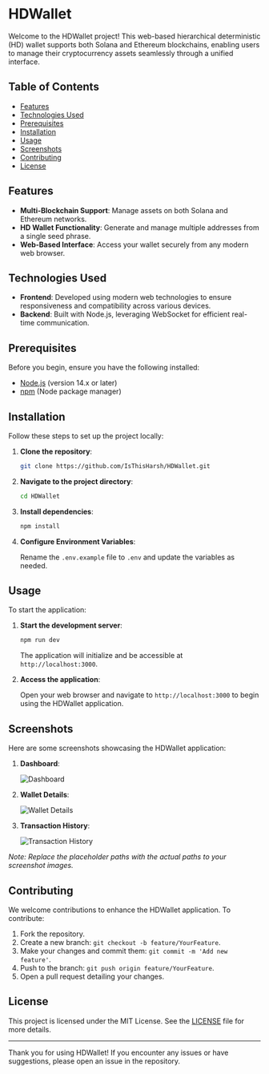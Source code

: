 # HDWallet

Welcome to the HDWallet project! This web-based hierarchical deterministic (HD) wallet supports both Solana and Ethereum blockchains, enabling users to manage their cryptocurrency assets seamlessly through a unified interface.

## Table of Contents

- [Features](#features)
- [Technologies Used](#technologies-used)
- [Prerequisites](#prerequisites)
- [Installation](#installation)
- [Usage](#usage)
- [Screenshots](#screenshots)
- [Contributing](#contributing)
- [License](#license)

## Features

- **Multi-Blockchain Support**: Manage assets on both Solana and Ethereum networks.
- **HD Wallet Functionality**: Generate and manage multiple addresses from a single seed phrase.
- **Web-Based Interface**: Access your wallet securely from any modern web browser.

## Technologies Used

- **Frontend**: Developed using modern web technologies to ensure responsiveness and compatibility across various devices.
- **Backend**: Built with Node.js, leveraging WebSocket for efficient real-time communication.

## Prerequisites

Before you begin, ensure you have the following installed:

- [Node.js](https://nodejs.org/en/download/) (version 14.x or later)
- [npm](https://www.npmjs.com/get-npm) (Node package manager)

## Installation

Follow these steps to set up the project locally:

1. **Clone the repository**:

   ```bash
   git clone https://github.com/IsThisHarsh/HDWallet.git
   ```

2. **Navigate to the project directory**:

   ```bash
   cd HDWallet
   ```

3. **Install dependencies**:

   ```bash
   npm install
   ```

4. **Configure Environment Variables**:

   Rename the `.env.example` file to `.env` and update the variables as needed.

## Usage

To start the application:

1. **Start the development server**:

   ```bash
   npm run dev
   ```

   The application will initialize and be accessible at `http://localhost:3000`.

2. **Access the application**:

   Open your web browser and navigate to `http://localhost:3000` to begin using the HDWallet application.

## Screenshots

Here are some screenshots showcasing the HDWallet application:

1. **Dashboard**:

   ![Dashboard](screenshots/dashboard.png)

2. **Wallet Details**:

   ![Wallet Details](screenshots/wallet_details.png)

3. **Transaction History**:

   ![Transaction History](screenshots/transaction_history.png)

*Note: Replace the placeholder paths with the actual paths to your screenshot images.*

## Contributing

We welcome contributions to enhance the HDWallet application. To contribute:

1. Fork the repository.
2. Create a new branch: `git checkout -b feature/YourFeature`.
3. Make your changes and commit them: `git commit -m 'Add new feature'`.
4. Push to the branch: `git push origin feature/YourFeature`.
5. Open a pull request detailing your changes.

## License

This project is licensed under the MIT License. See the [LICENSE](LICENSE) file for more details.

---

Thank you for using HDWallet! If you encounter any issues or have suggestions, please open an issue in the repository. 
